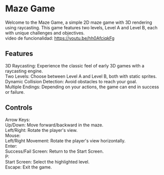 # Maze Game
Welcome to the Maze Game, a simple 2D maze game with 3D rendering using raycasting. This game features two levels, Level A and Level B, each with unique challenges and objectives. <br />
video de funcionalidad: https://youtu.be/hh0AfciqkFg

## Features
3D Raycasting: Experience the classic feel of early 3D games with a raycasting engine. <br />
Two Levels: Choose between Level A and Level B, both with static sprites. <br />
Dynamic Collision Detection: Avoid obstacles to reach your goal. <br />
Multiple Endings: Depending on your actions, the game can end in success or failure. <br />
## Controls
Arrow Keys: <br />
Up/Down: Move forward/backward in the maze. <br />
Left/Right: Rotate the player's view. <br />
Mouse: <br />
Left/Right Movement: Rotate the player's view horizontally. <br />
Enter: <br />
Success/Fail Screen: Return to the Start Screen. <br />
P: <br />
Start Screen: Select the highlighted level. <br />
Escape: Exit the game.
